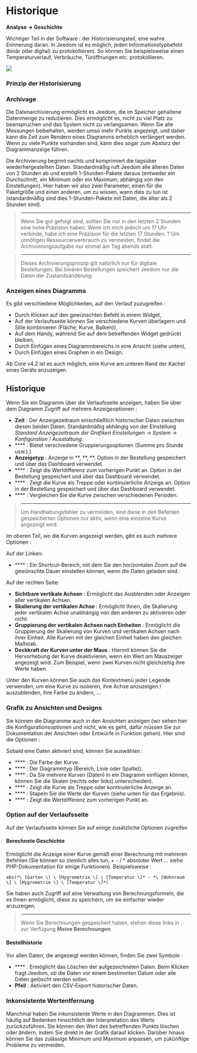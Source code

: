 # Historique
**Analyse → Geschichte**

Wichtiger Teil in der Software : der Historisierungsteil, eine wahre Erinnerung daran. In Jeedom ist es möglich, jeden Informationstypbefehl (binär oder digital) zu protokollieren). So können Sie beispielsweise einen Temperaturverlauf, Verbräuche, Türöffnungen etc. protokollieren.

![](./images/history.gif)

### Prinzip der Historisierung

### Archivage

Die Datenarchivierung ermöglicht es Jeedom, die im Speicher gehaltene Datenmenge zu reduzieren. Dies ermöglicht es, nicht zu viel Platz zu beanspruchen und das System nicht zu verlangsamen. Wenn Sie alle Messungen beibehalten, werden umso mehr Punkte angezeigt, und daher kann die Zeit zum Rendern eines Diagramms erheblich verlängert werden. Wenn zu viele Punkte vorhanden sind, kann dies sogar zum Absturz der Diagrammanzeige führen.

Die Archivierung beginnt nachts und komprimiert die tagsüber wiederhergestellten Daten. Standardmäßig ruft Jeedom alle älteren Daten von 2 Stunden ab und erstellt 1-Stunden-Pakete daraus (entweder ein Durchschnitt, ein Minimum oder ein Maximum, abhängig von den Einstellungen). Hier haben wir also zwei Parameter, einen für die Paketgröße und einen anderen, um zu wissen, wann dies zu tun ist (standardmäßig sind dies 1-Stunden-Pakete mit Daten, die älter als 2 Stunden sind).

> ****
>
> Wenn Sie gut gefolgt sind, sollten Sie nur in den letzten 2 Stunden eine hohe Präzision haben. Wenn ich mich jedoch um 17 Uhr verbinde, habe ich eine Präzision für die letzten 17 Stunden.  ? Um unnötigen Ressourcenverbrauch zu vermeiden, findet die Archivierungsaufgabe nur einmal am Tag abends statt.

> ****
>
> Dieses Archivierungsprinzip gilt natürlich nur für digitale Bestellungen. Bei binären Bestellungen speichert Jeedom nur die Daten der Zustandsänderung.

### Anzeigen eines Diagramms

Es gibt verschiedene Möglichkeiten, auf den Verlauf zuzugreifen :

- Durch Klicken auf den gewünschten Befehl in einem Widget,
- Auf der Verlaufsseite können Sie verschiedene Kurven überlagern und Stile kombinieren (Fläche, Kurve, Balken)),
- Auf dem Handy, während Sie auf dem betreffenden Widget gedrückt bleiben,
- Durch Einfügen eines Diagrammbereichs in eine Ansicht (siehe unten),
- Durch Einfügen eines Graphen in ein Design.

Ab Core v4.2 ist es auch möglich, eine Kurve am unteren Rand der Kachel eines Geräts anzuzeigen.

## Historique

Wenn Sie ein Diagramm über die Verlaufsseite anzeigen, haben Sie über dem Diagramm Zugriff auf mehrere Anzeigeoptionen :

- **Zeit** : Der Anzeigezeitraum einschließlich historischer Daten zwischen diesen beiden Daten. Standardmäßig abhängig von der Einstellung *Standard Anzeigezeitraum der Grafiken*  *Einstellungen → System → Konfiguration / Ausstattung*.
- **** : Bietet verschiedene Gruppierungsoptionen (Summe pro Stunde usw.).).
- **Anzeigetyp** : Anzeige in **, **,  **. Option in der Bestellung gespeichert und über das Dashboard verwendet.
- **** : Zeigt die Wertdifferenz zum vorherigen Punkt an. Option in der Bestellung gespeichert und über das Dashboard verwendet.
- **** : Zeigt die Kurve als Treppe oder kontinuierliche Anzeige an. Option in der Bestellung gespeichert und über das Dashboard verwendet.
- **** : Vergleichen Sie die Kurve zwischen verschiedenen Perioden.

> ****
>
> Um Handhabungsfehler zu vermeiden, sind diese in den Befehlen gespeicherten Optionen nur aktiv, wenn eine einzelne Kurve angezeigt wird.
> 
Im oberen Teil, wo die Kurven angezeigt werden, gibt es auch mehrere Optionen :

Auf der Linken:

- **** : Ein Shortcut-Bereich, mit dem Sie den horizontalen Zoom auf die gewünschte Dauer einstellen können, wenn die Daten geladen sind.

Auf der rechten Seite:

- **Sichtbare vertikale Achsen** : Ermöglicht das Ausblenden oder Anzeigen aller vertikalen Achsen.
- **Skalierung der vertikalen Achse** : Ermöglicht Ihnen, die Skalierung jeder vertikalen Achse unabhängig von den anderen zu aktivieren oder nicht.
- **Gruppierung der vertikalen Achsen nach Einheiten** : Ermöglicht die Gruppierung der Skalierung von Kurven und vertikalen Achsen nach ihrer Einheit. Alle Kurven mit der gleichen Einheit haben den gleichen Maßstab.
- **Deckkraft der Kurven unter der Maus** : Hiermit können Sie die Hervorhebung der Kurve deaktivieren, wenn ein Wert am Mauszeiger angezeigt wird. Zum Beispiel, wenn zwei Kurven nicht gleichzeitig ihre Werte haben.

Unter den Kurven können Sie auch das Kontextmenü jeder Legende verwenden, um eine Kurve zu isolieren, ihre Achse anzuzeigen / auszublenden, ihre Farbe zu ändern, ...

### Grafik zu Ansichten und Designs

Sie können die Diagramme auch in den Ansichten anzeigen (wir sehen hier die Konfigurationsoptionen und nicht, wie es geht, dafür müssen Sie zur Dokumentation der Ansichten oder Entwürfe in Funktion gehen). Hier sind die Optionen :

Sobald eine Daten aktiviert sind, können Sie auswählen :
- **** : Die Farbe der Kurve.
- **** : Der Diagrammtyp (Bereich, Linie oder Spalte)).
- **** : Da Sie mehrere Kurven (Daten) in ein Diagramm einfügen können, können Sie die Skalen (rechts oder links) unterscheiden).
- **** : Zeigt die Kurve als Treppe oder kontinuierliche Anzeige an.
- **** : Stapeln Sie die Werte der Kurven (siehe unten für das Ergebnis).
- **** : Zeigt die Wertdifferenz zum vorherigen Punkt an.

### Option auf der Verlaufsseite

Auf der Verlaufsseite können Sie auf einige zusätzliche Optionen zugreifen

#### Berechnete Geschichte

Ermöglicht die Anzeige einer Kurve gemäß einer Berechnung mit mehreren Befehlen (Sie können so ziemlich alles tun, + - / \* absoluter Wert ... siehe PHP-Dokumentation für einige Funktionen). Beispielsweise :

``abs(*\ [Garten \] \ [Hygrometrie \] \ [Temperatur \]* - *\ [Wohnraum \] \ [Hygrometrie \] \ [Temperatur \]*)``

Sie haben auch Zugriff auf eine Verwaltung von Berechnungsformeln, die es Ihnen ermöglicht, diese zu speichern, um sie einfacher wieder anzuzeigen.

> ****
>
> Wenn Sie Berechnungen gespeichert haben, stehen diese links in . zur Verfügung **Meine Berechnungen**.

#### Bestellhistorie

Vor allen Daten, die angezeigt werden können, finden Sie zwei Symbole :

- **** : Ermöglicht das Löschen der aufgezeichneten Daten. Beim Klicken fragt Jeedom, ob die Daten vor einem bestimmten Datum oder alle Daten gelöscht werden sollen.
- **Pfeil** : Aktiviert den CSV-Export historischer Daten.

### Inkonsistente Wertentfernung

Manchmal haben Sie inkonsistente Werte in den Diagrammen. Dies ist häufig auf Bedenken hinsichtlich der Interpretation des Werts zurückzuführen. Sie können den Wert des betreffenden Punkts löschen oder ändern, indem Sie direkt in der Grafik darauf klicken. Darüber hinaus können Sie das zulässige Minimum und Maximum anpassen, um zukünftige Probleme zu vermeiden.


